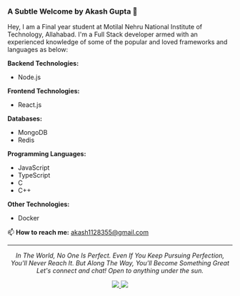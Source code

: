 ### A Subtle Welcome by Akash Gupta 👋

Hey, I am a Final year student at Motilal Nehru National Institute of Technology, Allahabad. I'm a Full Stack developer armed with an experienced knowledge of some of the popular and loved frameworks and languages as below:

**Backend Technologies:**
- Node.js

**Frontend Technologies:**
- React.js

**Databases:**
- MongoDB
- Redis

**Programming Languages:**
- JavaScript
- TypeScript
- C
- C++

**Other Technologies:**
- Docker

📫 **How to reach me:** akash1128355@gmail.com

---

<p align="center">
  <i>In The World, No One Is Perfect. Even If You Keep Pursuing Perfection, You'll Never Reach It. But Along The Way, You'll Become Something Great</i>
  <br/>
  <i>Let's connect and chat! Open to anything under the sun.</i>
</p>

<p align="center">
  <a target="_blank" href="https://www.linkedin.com/in/akashgupta4081/">
    <img src="https://img.shields.io/badge/-LinkedIn-0077B5?style=for-the-badge&logo=Linkedin&logoColor=white">
  </a>
  <a target="_blank" href="mailto:akash1128355@gmail.com">
    <img src="https://img.shields.io/badge/-Gmail-D14836?style=for-the-badge&logo=Gmail&logoColor=white">
  </a>
</p>
